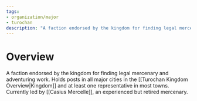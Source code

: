 ```yaml
---
tags:
- organization/major
- turochan
description: "A faction endorsed by the kingdom for finding legal mercenary and adventuring work. Holds posts in all major cities in the Kingdom and at least one representative in most towns. Currently led by Casius Mercelle, an experienced but retired mercenary."
---
```

# Overview
A faction endorsed by the kingdom for finding legal mercenary and adventuring work. Holds posts in all major cities in the [[Turochan Kingdom Overview|Kingdom]] and at least one representative in most towns. Currently led by [[Casius Mercelle]], an experienced but retired mercenary.